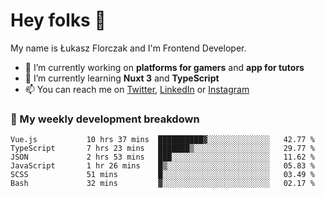 # Hey folks 👋

My name is Łukasz Florczak and I'm Frontend Developer. 

- 🔭 I’m currently working on **platforms for gamers** and **app for tutors**
- 🌱 I’m currently learning **Nuxt 3** and **TypeScript**
- 📫 You can reach me on [Twitter](https://twitter.com/lukaszflorczak), [LinkedIn](https://pl.linkedin.com/in/lukasz-florczak) or [Instagram](https://instagram.com/lukaszflorczak)


### 🧮 My weekly development breakdown

<!--START_SECTION:waka-->

```text
Vue.js           10 hrs 37 mins  ██████████▓░░░░░░░░░░░░░░   42.77 %
TypeScript       7 hrs 23 mins   ███████▒░░░░░░░░░░░░░░░░░   29.77 %
JSON             2 hrs 53 mins   ███░░░░░░░░░░░░░░░░░░░░░░   11.62 %
JavaScript       1 hr 26 mins    █▒░░░░░░░░░░░░░░░░░░░░░░░   05.83 %
SCSS             51 mins         █░░░░░░░░░░░░░░░░░░░░░░░░   03.49 %
Bash             32 mins         ▓░░░░░░░░░░░░░░░░░░░░░░░░   02.17 %
```

<!--END_SECTION:waka-->

<!--
**lukaszflorczak/lukaszflorczak** is a ✨ _special_ ✨ repository because its `README.md` (this file) appears on your GitHub profile.

Here are some ideas to get you started:

- 🔭 I’m currently working on ...
- 🌱 I’m currently learning ...
- 👯 I’m looking to collaborate on ...
- 🤔 I’m looking for help with ...
- 💬 Ask me about ...
- 📫 How to reach me: ...
- 😄 Pronouns: ...
- ⚡ Fun fact: ...
-->
